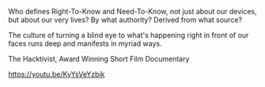Who defines Right-To-Know and Need-To-Know, not just about our devices, but about our very lives? By what authority? Derived from what source?

The culture of turning a blind eye to what's happening right in front of our faces runs deep and manifests in myriad ways.

The Hacktivist, Award Winning Short Film Documentary

https://youtu.be/KyYsVeYzbik

